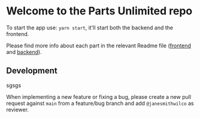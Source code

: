 # Welcome to the Parts Unlimited repo

To start the app use: `yarn start`, it'll start both the backend and the frontend.

Please find more info about each part in the relevant Readme file ([frontend](frontend/readme.md) and [backend](backend/README.md)).

## Development
sgsgs

When implementing a new feature or fixing a bug, please create a new pull request against `main` from a feature/bug branch and add `@janesmithwilco` as reviewer.
